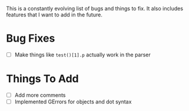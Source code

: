 This is a constantly evolving list of bugs and things to fix.
It also includes features that I want to add in the future.
# Bug Fixes
 - [ ] Make things like ```test()[1].p``` actually work in the parser
# Things To Add
 - [ ] Add more comments
 - [ ] Implemented GErrors for objects and dot syntax